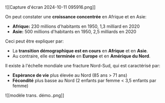 ![[Capture d'écran 2024-10-11 095916.png]]

On peut constater une **croissance concentrée** en Afrique et en Asie:
- **Afrique:** 230 millions d'habitants en 1950, 1,3 milliard en 2020
- **Asie:**  500 millions d'habitants en 1950, 2,5 milliards en 2020

Ceci peut être expliquer par:
- La **transition démographique est en cours** en **Afrique** et en **Asie**.
- Au contraire, elle est **terminée** en **Europe** et en **Amérique du Nord**.

Il existe à l'échelle mondiale une fracture Nord-Sud, qui est caractérisé par:
- **Espèrance de vie** plus élevée au Nord (85 ans > 71 ans)
- **Fécondité** plus basse au Nord (2 enfants par femme < 3,5 enfants par femme)

![[modèle trans. démo..png]]
